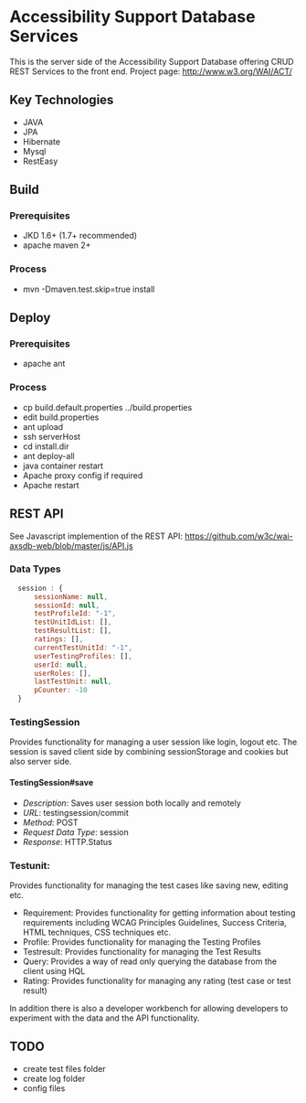# Accessibility Support Database Services

This is the server side of the Accessibility Support Database offering CRUD REST Services to the front end.
Project page: http://www.w3.org/WAI/ACT/

## Key Technologies
+ JAVA
+ JPA
+ Hibernate
+ Mysql
+ RestEasy


## Build

### Prerequisites 
+ JKD 1.6+ (1.7+ recommended)
+ apache maven 2+


### Process 

+ mvn -Dmaven.test.skip=true install

## Deploy

### Prerequisites 
+ apache ant

### Process 

+ cp build.default.properties ../build.properties
+ edit build.properties
+ ant upload
+ ssh serverHost 
+ cd install.dir
+ ant deploy-all
+ java container restart
+ Apache proxy config if required 
+ Apache restart 

## REST API

See Javascript implemention of the REST API:
https://github.com/w3c/wai-axsdb-web/blob/master/js/API.js

### Data Types

```javascript
  session : {
      sessionName: null,
      sessionId: null, 
      testProfileId: "-1",
      testUnitIdList: [],
      testResultList: [],
      ratings: [],
      currentTestUnitId: "-1",
      userTestingProfiles: [],
      userId: null,
      userRoles: [],
      lastTestUnit: null,       
      pCounter: -10
  }
``` 

### TestingSession

Provides functionality for managing a user session like login, logout etc. The session is saved client side by combining sessionStorage and cookies but also server side. 

#### TestingSession#save

+ *Description*: Saves user session both locally and remotely 
+ *URL*: testingsession/commit 
+ *Method*: POST
+ *Request Data Type*: session
+ *Response*: HTTP.Status



### Testunit: 

Provides functionality for managing the test cases like saving new, editing etc.

+ Requirement: Provides functionality for getting information about testing requirements including WCAG Principles Guidelines, Success Criteria, HTML techniques, CSS techniques etc.
+ Profile: Provides functionality for managing the Testing Profiles
+ Testresult: Provides functionality for managing the Test Results
+ Query: Provides a way of read only querying the database from the client using HQL
+ Rating: Provides functionality for managing any rating (test case or test result)

In addition there is also a developer workbench for allowing developers to experiment with the data and the API functionality. 

## TODO

+ create test files folder
+ create log folder
+ config files
